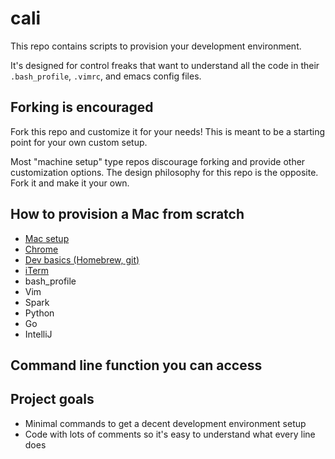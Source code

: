 # cali

This repo contains scripts to provision your development environment.

It's designed for control freaks that want to understand all the code in their `.bash_profile`, `.vimrc`, and emacs config files.

## Forking is encouraged

Fork this repo and customize it for your needs!  This is meant to be a starting point for your own custom setup.

Most "machine setup" type repos discourage forking and provide other customization options.  The design philosophy for this repo is the opposite.  Fork it and make it your own.

## How to provision a Mac from scratch

* [Mac setup](https://github.com/MrPowers/cali/blob/master/guides/mac.md)
* [Chrome](https://github.com/MrPowers/cali/blob/master/guides/chrome.md)
* [Dev basics (Homebrew, git)](https://github.com/MrPowers/cali/blob/master/guides/dev_basics.md)
* [iTerm](https://github.com/MrPowers/cali/blob/master/guides/iterm.md)
* bash_profile
* Vim
* Spark
* Python
* Go
* IntelliJ

## Command line function you can access



## Project goals

* Minimal commands to get a decent development environment setup
* Code with lots of comments so it's easy to understand what every line does

